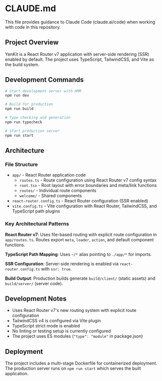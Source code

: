# CLAUDE.md

This file provides guidance to Claude Code (claude.ai/code) when working with code in this repository.

## Project Overview

YenKit is a React Router v7 application with server-side rendering (SSR) enabled by default. The project uses TypeScript, TailwindCSS, and Vite as the build system.

## Development Commands

```bash
# Start development server with HMR
npm run dev

# Build for production
npm run build

# Type checking and generation
npm run typecheck

# Start production server
npm run start
```

## Architecture

### File Structure
- `app/` - React Router application code
  - `routes.ts` - Route configuration using React Router v7 config syntax
  - `root.tsx` - Root layout with error boundaries and meta/link functions
  - `routes/` - Individual route components
  - `welcome/` - Shared components
- `react-router.config.ts` - React Router configuration (SSR enabled)
- `vite.config.ts` - Vite configuration with React Router, TailwindCSS, and TypeScript path plugins

### Key Architectural Patterns

**React Router v7**: Uses file-based routing with explicit route configuration in `app/routes.ts`. Routes export `meta`, `loader`, `action`, and default component functions.

**TypeScript Path Mapping**: Uses `~/*` alias pointing to `./app/*` for imports.

**SSR Configuration**: Server-side rendering is enabled via `react-router.config.ts` with `ssr: true`.

**Build Output**: Production builds generate `build/client/` (static assets) and `build/server/` (server code).

## Development Notes

- Uses React Router v7's new routing system with explicit route configuration
- TailwindCSS v4 is configured via Vite plugin
- TypeScript strict mode is enabled
- No linting or testing setup is currently configured
- The project uses ES modules (`"type": "module"` in package.json)

## Deployment

The project includes a multi-stage Dockerfile for containerized deployment. The production server runs on `npm run start` which serves the built application.